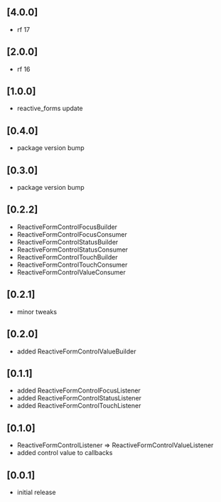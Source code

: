 ## [4.0.0]

* rf 17

## [2.0.0]

* rf 16

## [1.0.0]

* reactive_forms update

## [0.4.0]

* package version bump

## [0.3.0]

* package version bump

## [0.2.2]

* ReactiveFormControlFocusBuilder
* ReactiveFormControlFocusConsumer
* ReactiveFormControlStatusBuilder
* ReactiveFormControlStatusConsumer
* ReactiveFormControlTouchBuilder
* ReactiveFormControlTouchConsumer
* ReactiveFormControlValueConsumer

## [0.2.1]

* minor tweaks

## [0.2.0]

* added ReactiveFormControlValueBuilder

## [0.1.1]

* added ReactiveFormControlFocusListener
* added ReactiveFormControlStatusListener
* added ReactiveFormControlTouchListener

## [0.1.0]

* ReactiveFormControlListener => ReactiveFormControlValueListener
* added control value to callbacks

## [0.0.1]

* initial release